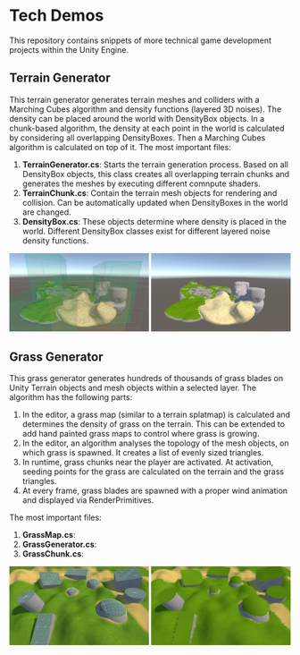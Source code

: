 # Tech Demos

This repository contains snippets of more technical game development projects within the Unity Engine.

## Terrain Generator

This terrain generator generates terrain meshes and colliders with a Marching Cubes algorithm and density functions (layered 3D noises). The density can be placed around the world with DensityBox objects. In a chunk-based algorithm, the density at each point in the world is calculated by considering all overlapping DensityBoxes. Then a Marching Cubes algorithm is calculated on top of it.
The most important files:
1. **TerrainGenerator.cs**: Starts the terrain generation process. Based on all DensityBox objects, this class creates all overlapping terrain chunks and generates the meshes by executing different comnpute shaders.
2. **TerrainChunk.cs**: Contain the terrain mesh objects for rendering and collision. Can be automatically updated when DensityBoxes in the world are changed.
3. **DensityBox.cs**: These objects determine where density is placed in the world. Different DensityBox classes exist for different layered noise density functions.

<img src="https://github.com/lenniuhr/TechDemos/blob/main/Images/TerrainGeneratorGizmos.png" width=49.6% height=49.6%> <img src="https://github.com/lenniuhr/TechDemos/blob/main/Images/TerrainGenerator.png" width=49.6% height=49.6%>

## Grass Generator

This grass generator generates hundreds of thousands of grass blades on Unity Terrain objects and mesh objects within a selected layer. The algorithm has the following parts:
1. In the editor, a grass map (similar to a terrain splatmap) is calculated and determines the density of grass on the terrain. This can be extended to add hand painted grass maps to control where grass is growing.
2. In the editor, an algorithm analyses the topology of the mesh objects, on which grass is spawned. It creates a list of evenly sized triangles.
3. In runtime, grass chunks near the player are activated. At activation, seeding points for the grass are calculated on the terrain and the grass triangles.
4. At every frame, grass blades are spawned with a proper wind animation and displayed via RenderPrimitives.

The most important files:
1. **GrassMap.cs**:
2. **GrassGenerator.cs**:
3. **GrassChunk.cs**:

<img src="https://github.com/lenniuhr/TechDemos/blob/main/Images/GrassGeneratorGizmos.png" width=49.6% height=49.6%> <img src="https://github.com/lenniuhr/TechDemos/blob/main/Images/GrassGenerator.png" width=49.6% height=49.6%>
